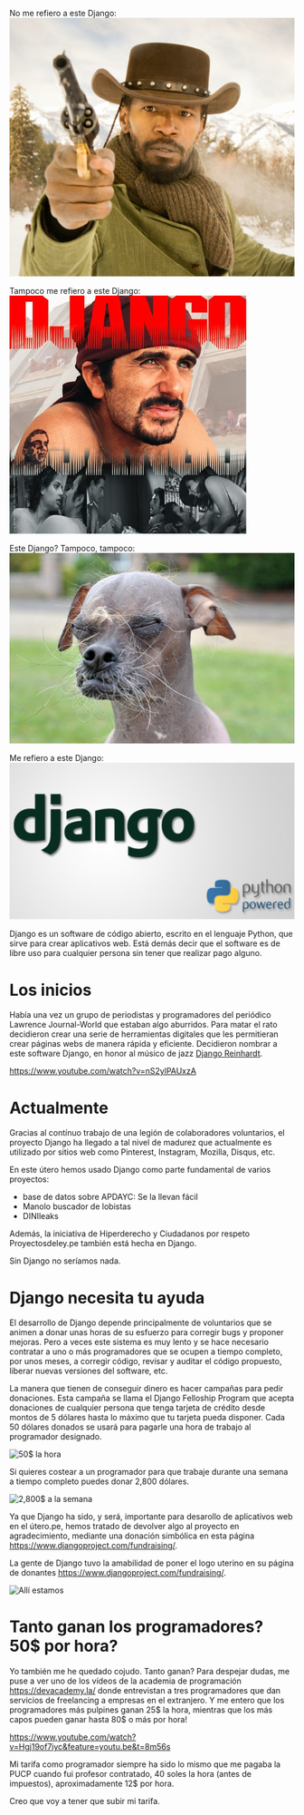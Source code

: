 No me refiero a este Django:
![](images/2015-04-18_django_unchained.png)

Tampoco me refiero a este Django:
![Monsefuana qué estas haciendo? insensata!](images/2015-04-18_django_ciccia.png)

Este Django? Tampoco, tampoco:
![Lucho no puedo ver!](images/2015-04-18_django_lucho.png)

Me refiero a este Django:
![El software Django](images/2015-04-18_django.png)


Django es un software de código abierto, escrito en el lenguaje Python, que
sirve para crear aplicativos web.
Está demás decir que el software es de libre uso para cualquier persona sin
tener que realizar pago alguno.

# Los inicios
Había una vez un grupo de periodistas y programadores del periódico
Lawrence Journal-World que estaban algo aburridos. Para matar el rato 
decidieron crear una serie de
herramientas digitales que les permitieran crear páginas webs de manera rápida
y eficiente.
Decidieron nombrar a este software Django, en honor al músico de jazz 
[Django Reinhardt](http://es.wikipedia.org/wiki/Django_Reinhardt).

https://www.youtube.com/watch?v=nS2ylPAUxzA

# Actualmente
Gracias al contínuo trabajo de una legión de colaboradores voluntarios,
el proyecto Django
ha llegado a tal nivel de madurez que actualmente es utilizado por sitios web
como Pinterest, Instagram, Mozilla, Disqus, etc.

En este útero hemos usado Django como parte fundamental de varios proyectos: 
- base de datos sobre APDAYC: Se la llevan fácil
- Manolo buscador de lobistas
- DINIleaks

Además, la iniciativa de Hiperderecho y Ciudadanos por respeto Proyectosdeley.pe
también está hecha en Django.

Sin Django no seríamos nada.

# Django necesita tu ayuda
El desarrollo de Django depende principalmente de voluntarios que se animen a
donar unas horas de su esfuerzo para corregir bugs y proponer mejoras. Pero a
veces este sistema es muy lento y se hace necesario contratar a uno o más
programadores que se ocupen a tiempo completo, por unos meses, a
corregir código, revisar y auditar el código propuesto, liberar nuevas
versiones del software, etc.

La manera que tienen de conseguir dinero es hacer campañas para pedir
donaciones. Esta campaña se llama el Django Felloship Program que acepta
donaciones de cualquier persona que tenga tarjeta de crédito desde montos de 5
dólares hasta lo máximo que tu tarjeta pueda disponer.
Cada 50 dólares donados se usará para pagarle una hora de trabajo al
programador designado.

![50$ la hora](images/2015-04-18_django_1_hora.png)

Si quieres costear a un programador para que trabaje durante una semana a
tiempo completo puedes donar 2,800 dólares.

![2,800$ a la semana](images/2015-04-18_django_1_semana.png)

Ya que Django ha sido, y será, importante para desarollo de aplicativos web en
el útero.pe, hemos tratado de devolver algo al proyecto en agradecimiento, 
mediante una donación simbólica en esta página
<https://www.djangoproject.com/fundraising/>.

La gente de Django tuvo la amabilidad de poner el logo uterino en su página de
donantes
<https://www.djangoproject.com/fundraising/>.

![Allí estamos](images/2015-04-18_django_donantes.png)

# Tanto ganan los programadores? 50$ por hora?
Yo también me he quedado cojudo. Tanto ganan?
Para despejar dudas, me puse a ver uno de los vídeos de la academia de
programación https://devacademy.la/ donde entrevistan a tres programadores que
dan servicios de freelancing a empresas en el extranjero. Y me entero que los
programadores más pulpines ganan 25$ la hora, mientras que los más capos pueden
ganar hasta 80$ o más por hora!

https://www.youtube.com/watch?v=Hgj19of7iyc&feature=youtu.be&t=8m56s

Mi tarifa como programador siempre ha sido lo mismo que me pagaba la PUCP
cuando fui profesor contratado, 40 soles la hora (antes de impuestos),
aproximadamente 12$ por hora.

Creo que voy a tener que subir mi tarifa.
